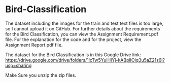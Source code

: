 # Bird-Classification
The dataset including the images for the train and test text files is too large, so I cannot upload it on GitHub. For further details about the requirements for the Bird Classification,
you can view the Assignment Requirement.pdf file. For the explanation for the code and for the project, view the Assignment Report.pdf file. 

The dataset for the Bird Classification is in this Google Drive link: https://drive.google.com/drive/folders/1lcTw5YuiHIYj-kABplIOiq3u5aZ21s6i?usp=sharing

Make Sure you unzip the zip files. 
